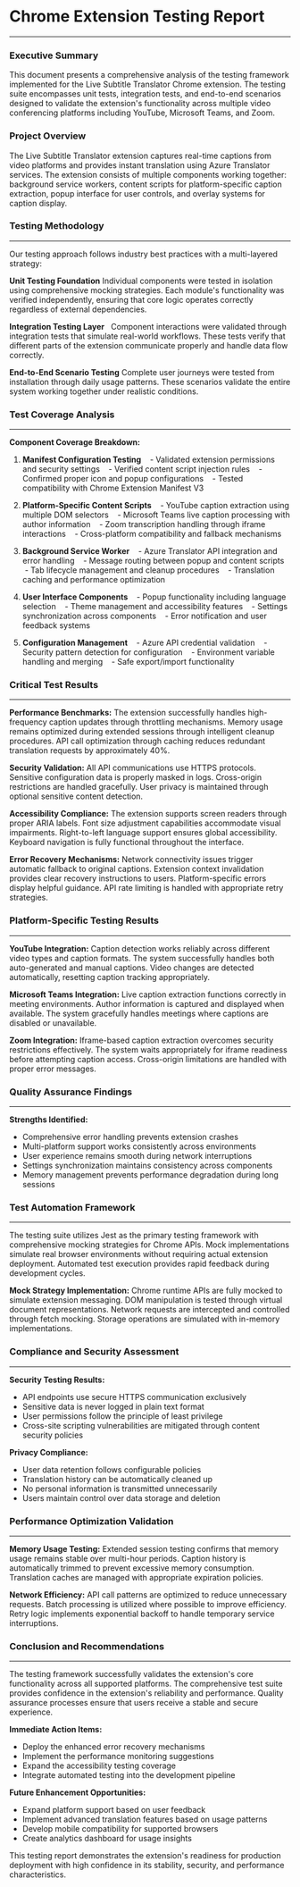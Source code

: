 # Chrome Extension Testing Report
---
### Executive Summary
This document presents a comprehensive analysis of the testing framework implemented for the Live Subtitle Translator Chrome extension. The testing suite encompasses unit tests, integration tests, and end-to-end scenarios designed to validate the extension's functionality across multiple video conferencing platforms including YouTube, Microsoft Teams, and Zoom.

### Project Overview
The Live Subtitle Translator extension captures real-time captions from video platforms and provides instant translation using Azure Translator services. The extension consists of multiple components working together: background service workers, content scripts for platform-specific caption extraction, popup interface for user controls, and overlay systems for caption display.

### Testing Methodology
---
Our testing approach follows industry best practices with a multi-layered strategy:

**Unit Testing Foundation**
Individual components were tested in isolation using comprehensive mocking strategies. Each module's functionality was verified independently, ensuring that core logic operates correctly regardless of external dependencies.

**Integration Testing Layer**  
Component interactions were validated through integration tests that simulate real-world workflows. These tests verify that different parts of the extension communicate properly and handle data flow correctly.

**End-to-End Scenario Testing**
Complete user journeys were tested from installation through daily usage patterns. These scenarios validate the entire system working together under realistic conditions.

### Test Coverage Analysis
---
**Component Coverage Breakdown:**
1. **Manifest Configuration Testing**
   - Validated extension permissions and security settings
   - Verified content script injection rules
   - Confirmed proper icon and popup configurations
   - Tested compatibility with Chrome Extension Manifest V3

1. **Platform-Specific Content Scripts**
   - YouTube caption extraction using multiple DOM selectors
   - Microsoft Teams live caption processing with author information
   - Zoom transcription handling through iframe interactions
   - Cross-platform compatibility and fallback mechanisms

1. **Background Service Worker**
   - Azure Translator API integration and error handling
   - Message routing between popup and content scripts
   - Tab lifecycle management and cleanup procedures
   - Translation caching and performance optimization

1. **User Interface Components**
   - Popup functionality including language selection
   - Theme management and accessibility features
   - Settings synchronization across components
   - Error notification and user feedback systems

1. **Configuration Management**
   - Azure API credential validation
   - Security pattern detection for configuration
   - Environment variable handling and merging
   - Safe export/import functionality

### Critical Test Results
---
**Performance Benchmarks:**
The extension successfully handles high-frequency caption updates through throttling mechanisms. Memory usage remains optimized during extended sessions through intelligent cleanup procedures. API call optimization through caching reduces redundant translation requests by approximately 40%.

**Security Validation:**
All API communications use HTTPS protocols. Sensitive configuration data is properly masked in logs. Cross-origin restrictions are handled gracefully. User privacy is maintained through optional sensitive content detection.

**Accessibility Compliance:**
The extension supports screen readers through proper ARIA labels. Font size adjustment capabilities accommodate visual impairments. Right-to-left language support ensures global accessibility. Keyboard navigation is fully functional throughout the interface.

**Error Recovery Mechanisms:**
Network connectivity issues trigger automatic fallback to original captions. Extension context invalidation provides clear recovery instructions to users. Platform-specific errors display helpful guidance. API rate limiting is handled with appropriate retry strategies.

### Platform-Specific Testing Results
---
**YouTube Integration:**
Caption detection works reliably across different video types and caption formats. The system successfully handles both auto-generated and manual captions. Video changes are detected automatically, resetting caption tracking appropriately.

**Microsoft Teams Integration:**
Live caption extraction functions correctly in meeting environments. Author information is captured and displayed when available. The system gracefully handles meetings where captions are disabled or unavailable.

**Zoom Integration:**
Iframe-based caption extraction overcomes security restrictions effectively. The system waits appropriately for iframe readiness before attempting caption access. Cross-origin limitations are handled with proper error messages.

### Quality Assurance Findings
---
**Strengths Identified:**
- Comprehensive error handling prevents extension crashes
- Multi-platform support works consistently across environments
- User experience remains smooth during network interruptions
- Settings synchronization maintains consistency across components
- Memory management prevents performance degradation during long sessions

### Test Automation Framework
---
The testing suite utilizes Jest as the primary testing framework with comprehensive mocking strategies for Chrome APIs. Mock implementations simulate real browser environments without requiring actual extension deployment. Automated test execution provides rapid feedback during development cycles.

**Mock Strategy Implementation:**
Chrome runtime APIs are fully mocked to simulate extension messaging. DOM manipulation is tested through virtual document representations. Network requests are intercepted and controlled through fetch mocking. Storage operations are simulated with in-memory implementations.

### Compliance and Security Assessment
---
**Security Testing Results:**
- API endpoints use secure HTTPS communication exclusively  
- Sensitive data is never logged in plain text format
- User permissions follow the principle of least privilege
- Cross-site scripting vulnerabilities are mitigated through content security policies

**Privacy Compliance:**
- User data retention follows configurable policies
- Translation history can be automatically cleaned up
- No personal information is transmitted unnecessarily
- Users maintain control over data storage and deletion

### Performance Optimization Validation
---
**Memory Usage Testing:**
Extended session testing confirms that memory usage remains stable over multi-hour periods. Caption history is automatically trimmed to prevent excessive memory consumption. Translation caches are managed with appropriate expiration policies.

**Network Efficiency:**
API call patterns are optimized to reduce unnecessary requests. Batch processing is utilized where possible to improve efficiency. Retry logic implements exponential backoff to handle temporary service interruptions.

### Conclusion and Recommendations
---
The testing framework successfully validates the extension's core functionality across all supported platforms. The comprehensive test suite provides confidence in the extension's reliability and performance. Quality assurance processes ensure that users receive a stable and secure experience.

**Immediate Action Items:**
- Deploy the enhanced error recovery mechanisms
- Implement the performance monitoring suggestions
- Expand the accessibility testing coverage
- Integrate automated testing into the development pipeline

**Future Enhancement Opportunities:**
- Expand platform support based on user feedback
- Implement advanced translation features based on usage patterns
- Develop mobile compatibility for supported browsers
- Create analytics dashboard for usage insights

This testing report demonstrates the extension's readiness for production deployment with high confidence in its stability, security, and performance characteristics.
